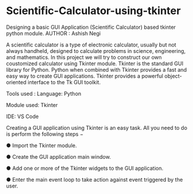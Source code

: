 # Scientific-Calculator-using-tkinter
Designing a basic GUI Application (Scientific Calculator) based tkinter python module.
AUTHOR : Ashish Negi

A scientific calculator is a type of electronic calculator, usually but not always handheld, designed to calculate problems in science, engineering, and mathematics. In this project we will try to construct our own coustomized calculator using Tkinter module.
Tkinter is the standard GUI library for Python. Python when combined with Tkinter provides a fast and easy way to create GUI applications. Tkinter provides a powerful object-oriented interface to the Tk GUI toolkit.

Tools used :
Language: Python

Module used: Tkinter

IDE: VS Code

Creating a GUI application using Tkinter is an easy task. All you need to do is perform the following steps −

●	Import the Tkinter module.

●	Create the GUI application main window.

●	Add one or more of the Tkinter widgets to the GUI application.

●	Enter the main event loop to take action against event triggered by the user.
